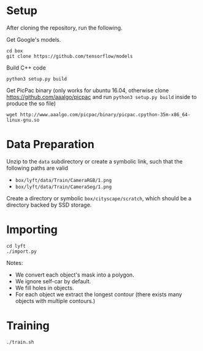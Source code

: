 # Setup
After cloning the repository, run the following.

Get Google's models.
```
cd box
git clone https://github.com/tensorflow/models
```

Build C++ code
```
python3 setup.py build
```

Get PicPac binary (only works for ubuntu 16.04, otherwise clone
https://github.com/aaalgo/picpac and run `python3 setup.py build` inside
to produce the so file)
```
wget http://www.aaalgo.com/picpac/binary/picpac.cpython-35m-x86_64-linux-gnu.so
```


# Data Preparation

Unzip to the `data` subdirectory or create a symbolic link, such that the following paths are valid
- ```box/lyft/data/Train/CameraRGB/1.png```
- ```box/lyft/data/Train/CameraSeg/1.png```


Create a directory or symbolic `box/cityscape/scratch`, which should be a directory backed by SSD storage.


# Importing

```
cd lyft
./import.py
```

Notes:
- We convert each object's mask into a polygon.
- We ignore self-car by default.
- We fill holes in objects.
- For each object we extract the longest contour (there exists many objects with multiple contours.)

# Training

```
./train.sh
```
